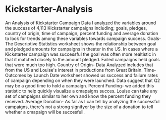 # Kickstarter-Analysis
An Analysis of Kickstarter Campaign Data
I analyzed the variables around the success of 4,113 Kickstarter campaigns including; goals, pledges, country of origin, time of campaign, percent funding and average donation to look for trends among these variables towards campaign success.
Goals- The Descriptive Statistics worksheet shows the relationship between goal and pledged amounts for campaigns in theater in the US. In cases where a Kickstarter campaign was successful the goal was often more realtistic in that it matched closely to the amount pledged. Failed campaigns held goals that were much too high.
Country of Origin- Data Analyzed includes that from the US and Louise's interest in productions from Great Britain. 
Time- Outcomes by Launch Date worksheet showed us success and failure rates of campaign depending on when they were launched. Data suggest that Q2 may be a good time to hold a campaign. 
Percent Funding- we added this statistic to help quickly visualize a cmapaigns succes. Louise can take any set of campaigns similar to her own and know the percent funding they received.
Average Donation- As far as I can tell by analyzing the successful campaigns, there's not a strong signifyer by the size of a donation to tell whether a cmapaign will be succesfull. 
